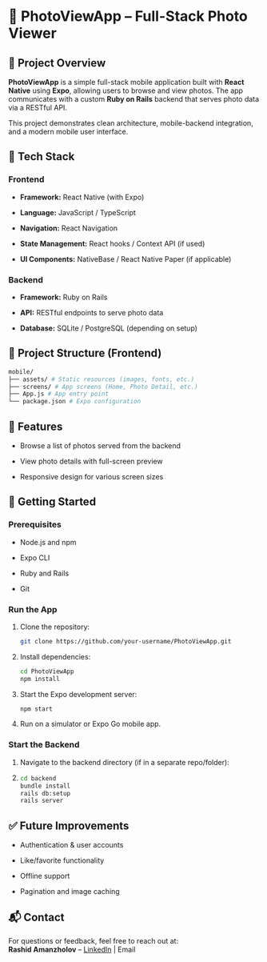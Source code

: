 📸 PhotoViewApp – Full-Stack Photo Viewer
=========================================

📝 Project Overview
-------------------

**PhotoViewApp** is a simple full-stack mobile application built with **React Native** using **Expo**, allowing users to browse and view photos. The app communicates with a custom **Ruby on Rails** backend that serves photo data via a RESTful API.

This project demonstrates clean architecture, mobile-backend integration, and a modern mobile user interface.

🚀 Tech Stack
-------------

### Frontend

*   **Framework:** React Native (with Expo)
    
*   **Language:** JavaScript / TypeScript
    
*   **Navigation:** React Navigation
    
*   **State Management:** React hooks / Context API (if used)
    
*   **UI Components:** NativeBase / React Native Paper (if applicable)
    

### Backend

*   **Framework:** Ruby on Rails
    
*   **API:** RESTful endpoints to serve photo data
    
*   **Database:** SQLite / PostgreSQL (depending on setup)
    

📂 Project Structure (Frontend)
-------------------------------

```bash
mobile/
├── assets/ # Static resources (images, fonts, etc.) 
├── screens/ # App screens (Home, Photo Detail, etc.) 
├── App.js # App entry point 
└── package.json # Expo configuration
``` 

📸 Features
-----------

*   Browse a list of photos served from the backend
    
*   View photo details with full-screen preview
        
*   Responsive design for various screen sizes
    

🔧 Getting Started
------------------

### Prerequisites

*   Node.js and npm
    
*   Expo CLI
    
*   Ruby and Rails
    
*   Git
    

### Run the App

1.  Clone the repository:
        
    ```bash
    git clone https://github.com/your-username/PhotoViewApp.git
    ``` 
    
3.  Install dependencies:
    
        
    ```bash
    cd PhotoViewApp
    npm install
    ``` 
    
4.  Start the Expo development server:

    ```bash
    npm start
    ```
    
5.  Run on a simulator or Expo Go mobile app.
    

### Start the Backend

1.  Navigate to the backend directory (if in a separate repo/folder):
2.  
    ```bash
    cd backend
    bundle install
    rails db:setup
    rails server
    ``` 
    

✅ Future Improvements
---------------------

*   Authentication & user accounts
    
*   Like/favorite functionality
    
*   Offline support
    
*   Pagination and image caching
    

📬 Contact
----------

For questions or feedback, feel free to reach out at:  
**Rashid Amanzholov** – [LinkedIn](https://www.linkedin.com/in/your-profile/) | Email



